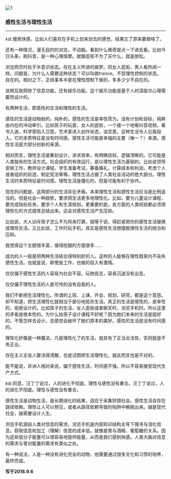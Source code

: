 ![1](https://gitee.com/pyshi3/pyshi3_library/raw/master/2018-zhou-piano/%E6%84%9F%E6%80%A7%E7%94%9F%E6%B4%BB.jpg)

### 感性生活与理性生活
---

`A说`:搜索快感，比如人们喜欢在手机上划来划去的感觉，结果忘了原来要做啥了。

还有一种情况，漫无目的的浏览，不动脑，看到什么稀奇就点一下进去看。比如今日头条，刷抖音，是一种心理按摩。就像逛街不为了买什么，就是放松。

浏览网页时处于半意识状态。存在主义所讲的做梦。同女人逛街，男人看热闹一样。问题是，为什么人需要这种状态？可以叫做trance。不受理性控制的状态，自在的。相对之下，正经事多半是在理性控制下做的，多多少少不自在的。

说明互联网除了信息功能，还有娱乐功能。这个娱乐功能是基于人的深层次心理需要而设计的。

有两种生活，即感性的生活和理性的生活。

感性的生活是动物般的，纯朴的。感性的生活是率性而为，没有计划和目标，纯粹由内在的冲动牵引。比如孩子的玩耍，女人的逛街，一个接一个地看抖音视频，看书入迷，科学家陷入沉思，艺术家进入创作状态，谈恋爱。这种生活令人忘我投入。它的本质特征是没有时间感。感性生活可能是幸福的主要（唯一？）来源。感性生活是大部分创新的来源。

相对而言，理性生活是筹划设计，讲求效率，有明确目标，逻辑清晰的。它可能是人类独有的生活方式。社会组织的有效运行，是以理性生活为基础的。比如说领导安排工作，教师设计课程，学生准备考试，筹备婚礼，计算成本和利润，考虑个人或者组织的前途，制定宪法等等。理性生活占据了人类社会活动的绝大部分。理性生活的本质特征是时间感。理性生活是僵化的，但是可能有利于协作。

现在的问题是，这两部分的生活存在矛盾。本来理性生活和感性生活应当是比例适当的。但是社会一种趋势，要求把生活更多地理性化。比如，要为儿童设计课程，要完成指标任务，要求个人有生涯规划，更重要的是，各方面的人类经验都必须用理性化的方式提炼总结出来。这会对感性生活产生压抑。

比如说，大人训斥孩子怎么不为将来打算，就等于说，得赶紧把你的感性生活替换成理性生活。又比如说，工作时玩手机，其实是感性生活想摆脱理性生活的统治和压抑。

我觉得这个主题很丰富，值得挖掘的方面很多……

成功的人一般是把两种生活结合得特别好的人。这样的人能够在理性框架内不丧失感性生活。也就是说，即使是工作，也做的投入有激情。

仅仅偏于感性生活的人容易为社会不容。玩物丧志，容易沉迷没有出息。

仅仅偏于理性生活的人是可怜的没有自我的人。

我们不断把生活理性化。所谓的上班、上课、开会、规划、研究，都是这个意思。却不知道，把生活理性化就相当于部分地扼杀生活。真正的生活是感性的，是率性的，拒绝设计的，比如孩子的生活，女人逛街或者聊天时，浏览手机时。所以这里的矛盾是根本性的。为什么给孩子设计课程不好呢？因为她们本来的生活是挺好的，不管怎样去设计，总感觉会破坏了她们原本的美好。感性的生活是没有时间感的。

理性化好像是一种魔法，凡是理性化了的生活，就具有了正当合法性，否则就是不务正业。

存在主义主张人要活得清醒，也是试图把生活理性化。就此而言也是不对的。

能不能说，非洲人相对来说，偏于感性生活，时间感不强，所以不容易接受现代生产方式。

`B说`:同意。汪丁丁说过，人的进化不彻底。理性与感性没有重合。汪丁丁说过，人的进化不彻底。理性与感性没有重合。

感性生活是动物生活，是长期进化的结果，适应于采集狩猎社会。感性生活会存在路径依赖。理性让人可以预见，或者从路径依赖导致的陷阱中解脱出来。越是现代社会，越需要设计人生。

浏览手机源自人类对信息的需求。浏览手机是内部知识结构主导下搜寻与消化信息。获取信息和加工（理解）信息的成本低。就像是胃与酒精、葡萄糖的关系。因为这些低分子能量可以很容易地提供能量，从而是我们感到快感。人类大脑对信息的需求与胃对能量的需求有类似之处。

有一种说法，人是一种没有进化完全的动物，他需要通过很多文化和习惯的培养，最终完成。

**写于2018.9.6**